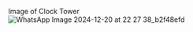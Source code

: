 Image of Clock Tower
![WhatsApp Image 2024-12-20 at 22 27 38_b2f48efd](https://github.com/user-attachments/assets/6650c25c-de48-4967-8266-4659cdd4ae66)
